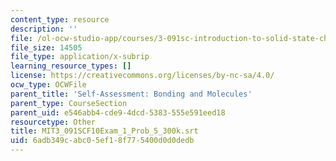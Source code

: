 ```yaml
---
content_type: resource
description: ''
file: /ol-ocw-studio-app/courses/3-091sc-introduction-to-solid-state-chemistry-fall-2010/6adb349cabc05ef18f775400d0d0dedb_MIT3_091SCF10Exam_1_Prob_5_300k.vtt
file_size: 14505
file_type: application/x-subrip
learning_resource_types: []
license: https://creativecommons.org/licenses/by-nc-sa/4.0/
ocw_type: OCWFile
parent_title: 'Self-Assessment: Bonding and Molecules'
parent_type: CourseSection
parent_uid: e546abb4-cde9-4dcd-5383-555e591eed18
resourcetype: Other
title: MIT3_091SCF10Exam_1_Prob_5_300k.srt
uid: 6adb349c-abc0-5ef1-8f77-5400d0d0dedb
---
```

